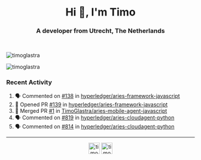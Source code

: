 <h1 align="center">Hi 👋, I'm Timo</h1>
<h3 align="center">A developer from Utrecht, The Netherlands</h3>
<br/>
<!-- https://github.com/rahuldkjain/github-profile-readme-generator --!>

<p align="left"><img src="https://github-readme-stats.vercel.app/api?username=timoglastra&show_icons=true&count_private=true&" alt="timoglastra" /></p>

<!--
Github language stats
<p align="left"><img src="https://github-readme-stats.vercel.app/api/top-langs/?username=timoglastra&layout=compact" alt="timoglastra" /><p>
-->

<!-- Codestats language stats -->
<p align="left"><img src="https://codestats-readme.vercel.app/api/top-langs/?username=timoglastra&layout=compact&language_count=12" alt="timoglastra" /><p>  
  
<h3>Recent Activity</h3>

<!--START_SECTION:activity-->
1. 🗣 Commented on [#138](https://github.com/hyperledger/aries-framework-javascript/issues/138) in [hyperledger/aries-framework-javascript](https://github.com/hyperledger/aries-framework-javascript)
2. 💪 Opened PR [#139](https://github.com/hyperledger/aries-framework-javascript/pull/139) in [hyperledger/aries-framework-javascript](https://github.com/hyperledger/aries-framework-javascript)
3. 🎉 Merged PR [#1](https://github.com/TimoGlastra/aries-mobile-agent-javascript/pull/1) in [TimoGlastra/aries-mobile-agent-javascript](https://github.com/TimoGlastra/aries-mobile-agent-javascript)
4. 🗣 Commented on [#819](https://github.com/hyperledger/aries-cloudagent-python/issues/819) in [hyperledger/aries-cloudagent-python](https://github.com/hyperledger/aries-cloudagent-python)
5. 🗣 Commented on [#814](https://github.com/hyperledger/aries-cloudagent-python/issues/814) in [hyperledger/aries-cloudagent-python](https://github.com/hyperledger/aries-cloudagent-python)
<!--END_SECTION:activity-->

---

<p align="center">
<a href="https://twitter.com/timoglastra" target="blank"><img align="center" src="https://cdn.jsdelivr.net/npm/simple-icons@3.0.1/icons/twitter.svg" alt="timoglastra" height="30" width="30" /></a>
<a href="https://linkedin.com/in/timoglastra" target="blank"><img align="center" src="https://cdn.jsdelivr.net/npm/simple-icons@3.0.1/icons/linkedin.svg" alt="timoglastra" height="30" width="30" /></a>
</p>



